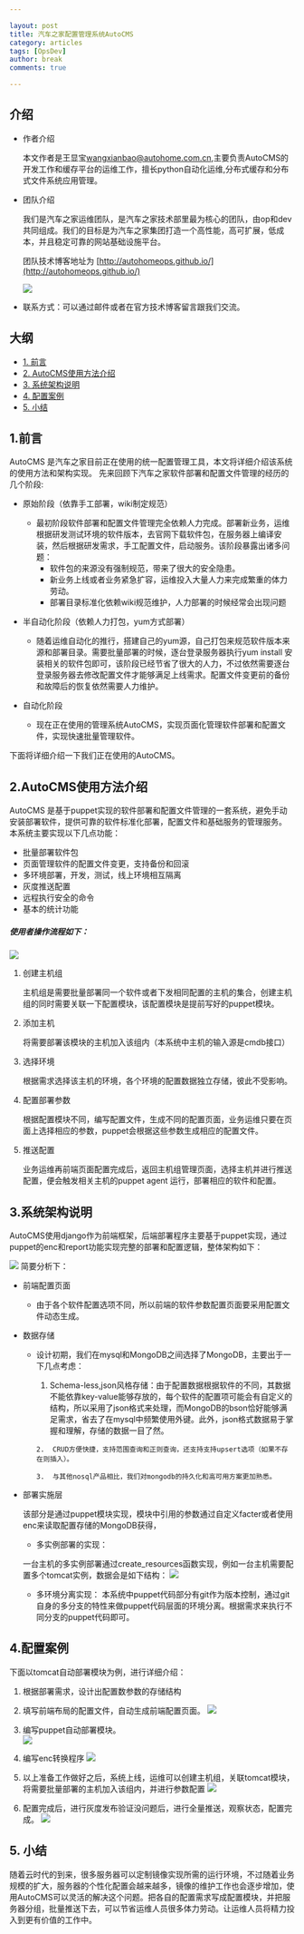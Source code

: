 ```yaml
---

layout: post 
title: 汽车之家配置管理系统AutoCMS
category: articles
tags: [OpsDev] 
author: break 
comments: true  

---
```




<h2 >介绍</h2> 

   * 作者介绍
  
     本文作者是王显宝<wangxianbao@autohome.com.cn>,主要负责AutoCMS的开发工作和缓存平台的运维工作，擅长python自动化运维,分布式缓存和分布式文件系统应用管理。
   * 团队介绍
    
	 我们是汽车之家运维团队，是汽车之家技术部里最为核心的团队，由op和dev共同组成。我们的目标是为汽车之家集团打造一个高性能，高可扩展，低成本，并且稳定可靠的网站基础设施平台。 

	 团队技术博客地址为  [http://autohomeops.github.io/](http://autohomeops.github.io/)
		
	 ![](/images/cli_200px.png)

 
 * 联系方式：可以通过邮件或者在官方技术博客留言跟我们交流。

<h2 >大纲</h2>
 
   * [1. 前言](#1) 
   * [2. AutoCMS使用方法介绍](#2)
   * [3. 系统架构说明](#3)
   * [4. 配置案例](#4)
   * [5. 小结](#5)
   
<h2 id="1">1.前言</h2> 
  
AutoCMS 是汽车之家目前正在使用的统一配置管理工具，本文将详细介绍该系统的使用方法和架构实现。
先来回顾下汽车之家软件部署和配置文件管理的经历的几个阶段:

* 原始阶段（依靠手工部署，wiki制定规范）
	* 最初阶段软件部署和配置文件管理完全依赖人力完成。部署新业务，运维根据研发测试环境的软件版本，去官网下载软件包，在服务器上编译安装，然后根据研发需求，手工配置文件，启动服务。该阶段暴露出诸多问题：
		* 软件包的来源没有强制规范，带来了很大的安全隐患。
		* 新业务上线或者业务紧急扩容，运维投入大量人力来完成繁重的体力劳动。
		* 部署目录标准化依赖wiki规范维护，人力部署的时候经常会出现问题
 
* 半自动化阶段（依赖人力打包，yum方式部署）
   * 随着运维自动化的推行，搭建自己的yum源，自己打包来规范软件版本来源和部署目录。需要批量部署的时候，逐台登录服务器执行yum install 安装相关的软件包即可，该阶段已经节省了很大的人力，不过依然需要逐台登录服务器去修改配置文件才能够满足上线需求。配置文件变更前的备份和故障后的恢复依然需要人力维护。
* 自动化阶段
   *  现在正在使用的管理系统AutoCMS，实现页面化管理软件部署和配置文件，实现快速批量管理软件。

下面将详细介绍一下我们正在使用的AutoCMS。

<h2 id="2">2.AutoCMS使用方法介绍</h2>

AutoCMS 是基于puppet实现的软件部署和配置文件管理的一套系统，避免手动安装部署软件，提供可靠的软件标准化部署，配置文件和基础服务的管理服务。
本系统主要实现以下几点功能：

* 批量部署软件包
* 页面管理软件的配置文件变更，支持备份和回滚
* 多环境部署，开发，测试，线上环境相互隔离
* 灰度推送配置
* 远程执行安全的命令
* 基本的统计功能

##### 使用者操作流程如下：
![](/images/autocms/QQ20160413-4.png)

1. 创建主机组
   
   主机组是需要批量部署同一个软件或者下发相同配置的主机的集合，创建主机组的同时需要关联一下配置模块，该配置模块是提前写好的puppet模块。
2. 添加主机

   将需要部署该模块的主机加入该组内（本系统中主机的输入源是cmdb接口）
   
3. 选择环境

   根据需求选择该主机的环境，各个环境的配置数据独立存储，彼此不受影响。
   
4. 配置部署参数
   
   根据配置模块不同，编写配置文件，生成不同的配置页面，业务运维只要在页面上选择相应的参数，puppet会根据这些参数生成相应的配置文件。
   
5. 推送配置

   业务运维再前端页面配置完成后，返回主机组管理页面，选择主机并进行推送配置，便会触发相关主机的puppet agent 运行，部署相应的软件和配置。
   
<h2 id="3">3.系统架构说明</h2>  

AutoCMS使用django作为前端框架，后端部署程序主要基于puppet实现，通过puppet的enc和report功能实现完整的部署和配置逻辑，整体架构如下：


![](/images/autocms/QQ20160414-0.png)
简要分析下：

* 前端配置页面
  * 由于各个软件配置选项不同，所以前端的软件参数配置页面要采用配置文件动态生成。 
* 数据存储
  * 设计初期，我们在mysql和MongoDB之间选择了MongoDB，主要出于一下几点考虑：                       
       1. Schema-less,json风格存储：由于配置数据根据软件的不同，其数据不能依靠key-value能够存放的，每个软件的配置项可能会有自定义的结构，所以采用了json格式来处理，而MongoDB的bson恰好能够满足需求，省去了在mysql中频繁使用外键。此外，json格式数据易于掌握和理解，存储的数据一目了然。
  		
  		2.  CRUD方便快捷，支持范围查询和正则查询，还支持支持upsert选项（如果不存在则插入）。
  		
  		3.  与其他nosql产品相比，我们对mongodb的持久化和高可用方案更加熟悉。

* 部署实施层

	 该部分是通过puppet模块实现，模块中引用的参数通过自定义facter或者使用enc来读取配置存储的MongoDB获得，
	 
     * 多实例部署的实现：
	 
	 一台主机的多实例部署通过create_resources函数实现，例如一台主机需要配置多个tomcat实例，数据会是如下结构：
    ![](/images/autocms/QQ20160421-0.png) 	

                  
   * 多环境分离实现： 
       本系统中puppet代码部分有git作为版本控制，通过git自身的多分支的特性来做puppet代码层面的环境分离。根据需求来执行不同分支的puppet代码即可。

<h2 id="4">4.配置案例</h2> 
 	   
下面以tomcat自动部署模块为例，进行详细介绍：

1. 根据部署需求，设计出配置数参数的存储结构
2. 填写前端布局的配置文件，自动生成前端配置页面。
  ![](/images/autocms/QQ20160411-2.png)
  
3. 编写puppet自动部署模块。  
  ![](/images/autocms/QQ20160411-3.png)
4. 编写enc转换程序
  ![](/images/autocms/QQ20160411-5.png)
5. 以上准备工作做好之后，系统上线，运维可以创建主机组，关联tomcat模块，将需要批量部署的主机加入该组内，并进行参数配置
![](/images/autocms/QQ20160411-4.png)
6. 配置完成后，进行灰度发布验证没问题后，进行全量推送，观察状态，配置完成。
![](/images/autocms/QQ20160411-6.png)


<h2 id="5">5. 小结</h2> 
 
随着云时代的到来，很多服务器可以定制镜像实现所需的运行环境，不过随着业务规模的扩大，服务器的个性化配置会越来越多，镜像的维护工作也会逐步增加，使用AutoCMS可以灵活的解决这个问题。把各自的配置需求写成配置模块，并把服务器分组，批量推送下去，可以节省运维人员很多体力劳动。让运维人员将精力投入到更有价值的工作中。
